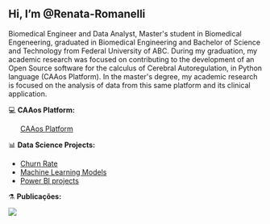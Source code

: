## Hi, I’m @Renata-Romanelli

Biomedical Engineer and Data Analyst, Master's student in Biomedical Engeneering, graduated in Biomedical Engineering and Bachelor of Science and Technology from Federal University of ABC. During my graduation, my academic research was focused on contributing to the development of an Open Source software for the calculus of Cerebral Autoregulation, in Python language (CAAos Platform). In the master's degree, my academic research is focused on the analysis of data from this same platform and its clinical application.

💻 **CAAos Platform:**
<ul>
     <a href="https://github.com/Renata-Romanelli/CAAos-Platform">CAAos Platform</a>
</ul>

📊 **Data Science Projects:**

<ul>
  <li><a href="https://github.com/Renata-Romanelli/Challenge_Churn_rate">Churn Rate</a></li>
  <li><a href="https://github.com/Renata-Romanelli/Modelos_Machine_Learning">Machine Learning Models</a></li>
  <li><a href="https://github.com/Renata-Romanelli/Power-BI">Power BI projects</a></li>
</ul>


⚗ **Publicações:**

<div> 
  <a href = "mailto:reromanelli.c@gmail.com"><img src="https://img.shields.io/badge/-Gmail-%23333?style=for-the-badge&logo=gmail&logoColor=white" target="_blank"></a>
  
</div>
